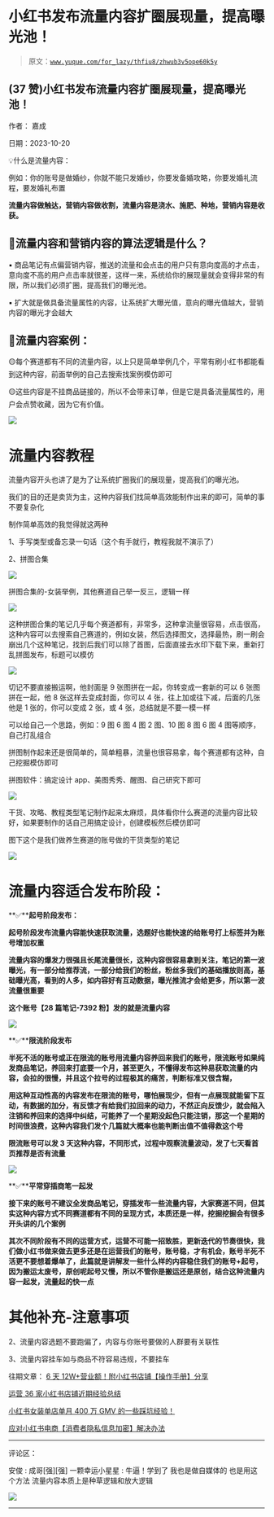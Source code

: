 # 小红书发布流量内容扩圈展现量，提高曝光池！

> 原文：[`www.yuque.com/for_lazy/thfiu8/zhwub3v5ope60k5y`](https://www.yuque.com/for_lazy/thfiu8/zhwub3v5ope60k5y)

## (37 赞)小红书发布流量内容扩圈展现量，提高曝光池！

作者： 嘉成

日期：2023-10-20

💡什么是流量内容：

例如：你的账号是做婚纱，你就不能只发婚纱，你要发备婚攻略，你要发婚礼流程，要发婚礼布置

**流量内容做触达，营销内容做收割，流量内容是浇水、施肥、种地，营销内容是收获。**

## 🎯流量内容和营销内容的算法逻辑是什么？

▪️ 商品笔记有点偏营销内容，推送的流量和会点击的用户只有意向度高的才点击，意向度不高的用户点击率就很差，这样一来，系统给你的展现量就会变得非常的有限，所以我们必须扩圈，提高我们的曝光池。

▪️ 扩大就是做具备流量属性的内容，让系统扩大曝光值，意向的曝光值越大，营销内容的曝光才会越大

## 🔢流量内容案例：

🟡每个赛道都有不同的流量内容，以上只是简单举例几个，平常有刷小红书都能看到这种内容，前面举例的自己去搜索找案例模仿即可

🟡这些内容是不挂商品链接的，所以不会带来订单，但是它是具备流量属性的，用户会点赞收藏，因为它有价值。

![](img/bf251c38eeb06b665c2cbac740b46822.png)

# 流量内容教程

流量内容开头也讲了是为了让系统扩圈我们的展现量，提高我们的曝光池。

我们的目的还是卖货为主，这种内容我们找简单高效能制作出来的即可，简单的事不要复杂化

制作简单高效的我觉得就这两种

1、手写类型或备忘录一句话（这个有手就行，教程我就不演示了）

2、拼图合集

![](img/afd0daa82ea2d372be92a6d3a73a8113.png)

拼图合集的-女装举例，其他赛道自己举一反三，逻辑一样

![](img/619f8b56c00d370c1bfd2371084edeaf.png)

这种拼图合集的笔记几乎每个赛道都有，非常多，这种拿流量很容易，点击很高，这种内容可以去搜索自己赛道的，例如女装，然后选择图文，选择最热，刷一刷会崩出几个这种笔记，找到后我们可以除了首图，后面直接去水印下载下来，重新打乱拼图发布，标题可以模仿

![](img/50aa63a4ea3459e79186f6b3bb3f35d3.png)

切记不要直接搬运啊，他封面是 9 张图拼在一起，你转变成一套新的可以 6 张图拼在一起，他 8 张这样去变成封面，你可以 4 张，往上加或往下减，后面的几张他是 1 张的，你可以变成 2 张，或 4 张，总结就是不要一模一样

可以给自己一个思路，例如：9 图 6 图 4 图 2 图、10 图 8 图 6 图 4 图等顺序，自己打乱组合

拼图制作起来还是很简单的，简单粗暴，流量也很容易拿，每个赛道都有这种，自己挖掘模仿即可

拼图软件：搞定设计 app、美图秀秀、醒图、自己研究下即可

![](img/5fae0512044aed67477d626db5403467.png)

干货、攻略、教程类型笔记制作起来太麻烦，具体看你什么赛道的流量内容比较好，如果要制作的话自己用搞定设计，创建模板然后模仿即可

图下这个是我们做养生赛道的账号做的干货类型的笔记

![](img/799d44990b7d023142b0d8e2bb921626.png)

# 流量内容适合发布阶段：

**✅****起号阶段发布：**

**起号阶段发布流量内容能快速获取流量，选题好也能快速的给账号打上标签并为账号增加权重**

**流量内容的爆发力很强且长尾流量很长，这种内容很容易拿到关注，笔记的第一波曝光，有一部分给推荐流，一部分给我们的粉丝，粉丝多我们的基础播放则高，基础曝光高，看到的人多，如内容好有互动数据，曝光推流才会给更多，所以第一波流量很重要**

**这个账号【28 篇笔记-7392 粉】发的就是流量内容**

![](img/f224004c29483050085bbb127245e905.png)

**✅****限流阶段发布**

**半死不活的账号或正在限流的账号用流量内容养回来我们的账号，限流账号如果纯发商品笔记，养回来打底要一个月，甚至更久，不懂得发布这种易获取流量的内容，会拉的很慢，并且这个拉号的过程极其的痛苦，判断标准又很含糊，**

**用这种互动性高的内容发布在限流的账号，哪怕展现少，但有一点展现就能留下互动，有数据的加分，有反馈才有给我们拉回来的动力，不然正向反馈少，就会陷入注销和养回来的选择中纠结，可能养了一个星期没起色只能注销，那这一个星期的时间很浪费，这种内容我们发个几篇就大概率也能判断出值不值得救这个号**

**限流账号可以发 3 天这种内容，不同形式，过程中观察流量波动，发了七天看首页推荐是否有流量**

![](img/d0097e89b1a723545e3a18fe3c86cd67.png)

**✅****平常穿插商笔一起发**

**接下来的账号不建议全发商品笔记，穿插发布一些流量内容，大家赛道不同，但其实这种内容方式不同赛道都有不同的呈现方式，本质还是一样，挖掘挖掘会有很多开头讲的几个案例**

**其次不同阶段有不同的运营方式，运营不可能一招致胜，更新迭代的节奏很快，我们做小红书做来做去更多还是在运营我们的账号，账号稳，才有机会，账号半死不活更不要想着爆单了，此篇就是讲解发一些什么样的内容稳住我们的账号+起号，因为搬运太废号，原创呢起号又慢，所以不管你是搬运还是原创，结合这种流量内容一起发，流量起的快一点**

# 其他补充-注意事项

2、流量内容选题不要跑偏了，内容与你账号要做的人群要有关联性

3、流量内容挂车如与商品不符容易违规，不要挂车

往期文章： [6 天 12W+营业额！附小红书店铺【操作手册】分享](https://t.zsxq.com/13EKZu2B0)

[运营 36 家小红书店铺近期经验总结](https://t.zsxq.com/13wScZ25r)

[小红书女装单店单月 400 万 GMV 的一些踩坑经验！](https://t.zsxq.com/13DEhl4Du)

[应对小红书电商【消费者隐私信息加密】解决办法](https://t.zsxq.com/13wrcJNQb)

* * *

评论区：

安俊 : 成哥[强][强]
一颗幸运小星星 : 牛逼！学到了 我也是做自媒体的 也是用这个方法 流量内容本质上是种草逻辑和放大逻辑

![](img/1c37d505930596d12a88ab23e11aa07a.png)

* * *